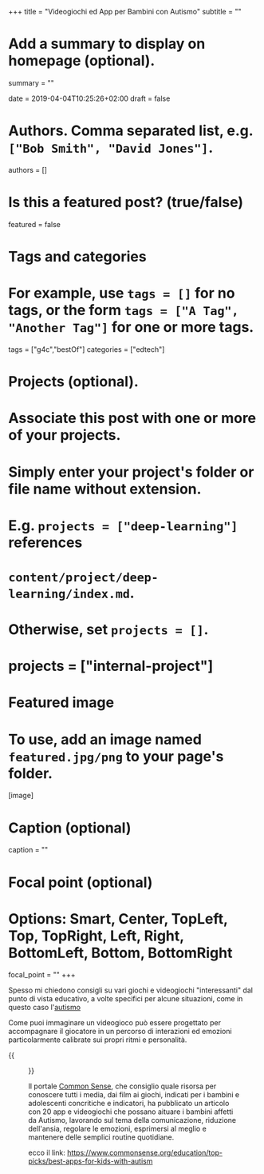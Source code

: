+++
title = "Videogiochi ed App per Bambini con Autismo"
subtitle = ""

# Add a summary to display on homepage (optional).
summary = ""

date = 2019-04-04T10:25:26+02:00
draft = false

# Authors. Comma separated list, e.g. `["Bob Smith", "David Jones"]`.
authors = []

# Is this a featured post? (true/false)
featured = false

# Tags and categories
# For example, use `tags = []` for no tags, or the form `tags = ["A Tag", "Another Tag"]` for one or more tags.
tags = ["g4c","bestOf"]
categories = ["edtech"]

# Projects (optional).
#   Associate this post with one or more of your projects.
#   Simply enter your project's folder or file name without extension.
#   E.g. `projects = ["deep-learning"]` references 
#   `content/project/deep-learning/index.md`.
#   Otherwise, set `projects = []`.
# projects = ["internal-project"]

# Featured image
# To use, add an image named `featured.jpg/png` to your page's folder. 
[image]
  # Caption (optional)
  caption = ""

  # Focal point (optional)
  # Options: Smart, Center, TopLeft, Top, TopRight, Left, Right, BottomLeft, Bottom, BottomRight
  focal_point = ""
+++

Spesso mi chiedono consigli su vari giochi e videogiochi "interessanti" dal punto di vista educativo, a volte specifici per alcune situazioni, come in questo caso l'[autismo](https://it.wikipedia.org/wiki/Autismo)

Come puoi immaginare un videogioco può essere progettato per accompagnare il giocatore in un percorso di interazioni ed emozioni particolarmente calibrate sui propri ritmi e personalità.

{{<figure src="scuola-esame-siamo-diversi-equita.jpg">}}

Il portale [Common Sense](https://www.commonsense.org/), che consiglio quale risorsa per conoscere tutti i media, dai film ai giochi, indicati per i bambini e adolescenti concritiche e indicatori, ha pubblicato un articolo con 20 app e videogiochi che possano aituare i bambini affetti da Autismo, lavorando sul tema della comunicazione, riduzione dell'ansia, regolare le emozioni, esprimersi al meglio e mantenere delle semplici routine quotidiane.

ecco il link: https://www.commonsense.org/education/top-picks/best-apps-for-kids-with-autism




